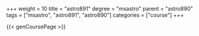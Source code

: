 +++
weight = 10
title = "astro891"
degree = "msastro"
parent = "astro890"
tags = ["msastro", "astro891", "astro890"]
categories = ["course"]
+++

{{< genCoursePage >}}
